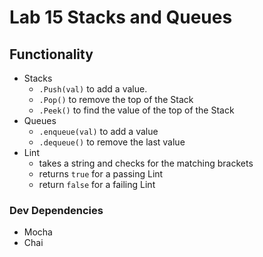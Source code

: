 # Lab 15 Stacks and Queues

## Functionality
* Stacks
  * `.Push(val)` to add a value.
  * `.Pop()` to remove the top of the Stack
  * `.Peek()` to find the value of the top of the Stack
* Queues
  * `.enqueue(val)` to add a value
  * `.dequeue()` to remove the last value
* Lint
  * takes a string and checks for the matching brackets
  * returns `true` for a passing Lint
  * return `false` for a failing Lint


### Dev Dependencies
* Mocha
* Chai
